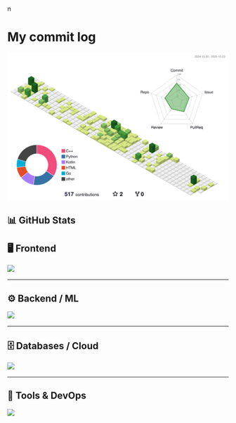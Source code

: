 n
# My commit log
 ![](./profile-3d-contrib/profile-green-animate.svg)

## 📊 GitHub Stats

## 🖥️ Frontend
![](https://skillicons.dev/icons?i=html,css,js,ts,vue,svelte,bootstrap,threejs)

---

## ⚙️ Backend / ML
![](https://skillicons.dev/icons?i=python,java,cpp,c,cs,kotlin,fastapi,nodejs,flask,tensorflow,pytorch,sklearn)

---

## 🗄️ Databases / Cloud
![](https://skillicons.dev/icons?i=firebase,supabase,aws,sqlite,postgresql)

---

## 🧰 Tools & DevOps
![](https://skillicons.dev/icons?i=git,github,githubactions,docker,kubernetes,vercel,selenium,raspberrypi,unity,vscode,anaconda,linux,arduino,figma,blender)




